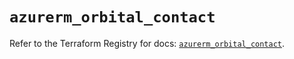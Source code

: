 # `azurerm_orbital_contact`

Refer to the Terraform Registry for docs: [`azurerm_orbital_contact`](https://registry.terraform.io/providers/hashicorp/azurerm/3.103.1/docs/resources/orbital_contact).
